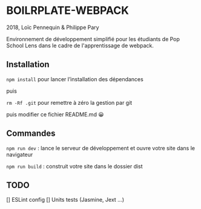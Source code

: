 # BOILRPLATE-WEBPACK

2018, Loïc Pennequin & Philippe Pary

Environnement de développement simplifié pour les étudiants de Pop School Lens dans le cadre de l'apprentissage de webpack.

## Installation

`npm install` pour lancer l’installation des dépendances

puis

`rm -Rf .git` pour remettre à zéro la gestion par git

puis modifier ce fichier README.md 😀

## Commandes

`npm run dev` : lance le serveur de développement et ouvre votre site dans le navigateur

`npm run build` : construit votre site dans le dossier dist

## TODO

[] ESLint config
[] Units tests (Jasmine, Jext …)
